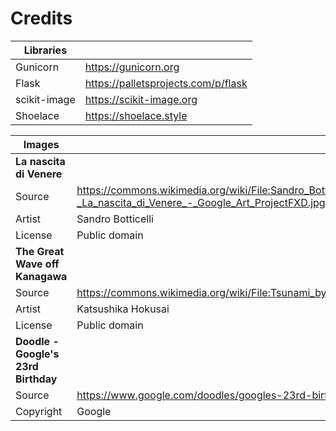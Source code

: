 # Credits

| Libraries    |                                       |
| ------------ | ------------------------------------- |
| Gunicorn     | <https://gunicorn.org>                |
| Flask        | <https://palletsprojects.com/p/flask> |
| scikit-image | <https://scikit-image.org>            |
| Shoelace     | <https://shoelace.style>              |

| Images                              |                                                                                                                |
| ----------------------------------- | -------------------------------------------------------------------------------------------------------------- |
| **La nascita di Venere**            |                                                                                                                |
| Source                              | <https://commons.wikimedia.org/wiki/File:Sandro_Botticelli_-_La_nascita_di_Venere_-_Google_Art_ProjectFXD.jpg> |
| Artist                              | Sandro Botticelli                                                                                              |
| License                             | Public domain                                                                                                  |
| **The Great Wave off Kanagawa**     |                                                                                                                |
| Source                              | <https://commons.wikimedia.org/wiki/File:Tsunami_by_hokusai_19th_century.jpg>                                  |
| Artist                              | Katsushika Hokusai                                                                                             |
| License                             | Public domain                                                                                                  |
| **Doodle - Google's 23rd Birthday** |                                                                                                                |
| Source                              | <https://www.google.com/doodles/googles-23rd-birthday>                                                         |
| Copyright                           | Google                                                                                                         |

